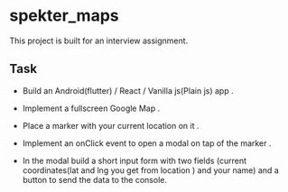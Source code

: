 # spekter_maps

This project is built for an interview assignment.

## Task

- Build an Android(flutter) / React / Vanilla js(Plain js) app .

- Implement a fullscreen Google Map .

- Place a marker with your current location on it .

- Implement an onClick event to open a modal on tap of the marker .

- In the modal build a short input form with two fields (current coordinates(lat and lng you get from location ) and your name) and a button to send the data to the console.
